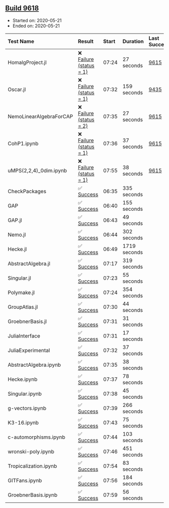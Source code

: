 ## [Build 9618](https://oscarci.mathematik.uni-kl.de/job/oscar/9618/)

* Started on: 2020-05-21
* Ended on: 2020-05-21

| Test Name    | Result | Start | Duration | Last Success | First Failure |
|:-------------|:-------|:------|:---------|:-------------|:--------------|
| HomalgProject.jl | ❌ [Failure (status = 1)](https://oscarci.mathematik.uni-kl.de/job/oscar/9618/artifact/logs/build-9618/HomalgProject.jl.log) | 07:24 | 27 seconds | [9615](https://oscarci.mathematik.uni-kl.de/job/oscar/9615/) | [9616](https://oscarci.mathematik.uni-kl.de/job/oscar/9616/) |
| Oscar.jl | ❌ [Failure (status = 1)](https://oscarci.mathematik.uni-kl.de/job/oscar/9618/artifact/logs/build-9618/Oscar.jl.log) | 07:32 | 159 seconds | [9435](https://oscarci.mathematik.uni-kl.de/job/oscar/9435/) | [9436](https://oscarci.mathematik.uni-kl.de/job/oscar/9436/) |
| NemoLinearAlgebraForCAP | ❌ [Failure (status = 2)](https://oscarci.mathematik.uni-kl.de/job/oscar/9618/artifact/logs/build-9618/NemoLinearAlgebraForCAP.log) | 07:35 | 27 seconds | [9615](https://oscarci.mathematik.uni-kl.de/job/oscar/9615/) | [9616](https://oscarci.mathematik.uni-kl.de/job/oscar/9616/) |
| CohP1.ipynb | ❌ [Failure (status = 1)](https://oscarci.mathematik.uni-kl.de/job/oscar/9618/artifact/logs/build-9618/CohP1.ipynb.log) | 07:36 | 37 seconds | [9615](https://oscarci.mathematik.uni-kl.de/job/oscar/9615/) | [9616](https://oscarci.mathematik.uni-kl.de/job/oscar/9616/) |
| uMPS(2,2,4)_0dim.ipynb | ❌ [Failure (status = 1)](https://oscarci.mathematik.uni-kl.de/job/oscar/9618/artifact/logs/build-9618/uMPS-2-2-4-_0dim.ipynb.log) | 07:55 | 38 seconds | [9615](https://oscarci.mathematik.uni-kl.de/job/oscar/9615/) | [9616](https://oscarci.mathematik.uni-kl.de/job/oscar/9616/) |
| CheckPackages | ✅ [Success](https://oscarci.mathematik.uni-kl.de/job/oscar/9618/artifact/logs/build-9618/CheckPackages.log) | 06:35 | 335 seconds |  |  |
| GAP | ✅ [Success](https://oscarci.mathematik.uni-kl.de/job/oscar/9618/artifact/logs/build-9618/GAP.log) | 06:40 | 155 seconds |  |  |
| GAP.jl | ✅ [Success](https://oscarci.mathematik.uni-kl.de/job/oscar/9618/artifact/logs/build-9618/GAP.jl.log) | 06:43 | 49 seconds |  |  |
| Nemo.jl | ✅ [Success](https://oscarci.mathematik.uni-kl.de/job/oscar/9618/artifact/logs/build-9618/Nemo.jl.log) | 06:44 | 302 seconds |  |  |
| Hecke.jl | ✅ [Success](https://oscarci.mathematik.uni-kl.de/job/oscar/9618/artifact/logs/build-9618/Hecke.jl.log) | 06:49 | 1719 seconds |  |  |
| AbstractAlgebra.jl | ✅ [Success](https://oscarci.mathematik.uni-kl.de/job/oscar/9618/artifact/logs/build-9618/AbstractAlgebra.jl.log) | 07:17 | 319 seconds |  |  |
| Singular.jl | ✅ [Success](https://oscarci.mathematik.uni-kl.de/job/oscar/9618/artifact/logs/build-9618/Singular.jl.log) | 07:23 | 55 seconds |  |  |
| Polymake.jl | ✅ [Success](https://oscarci.mathematik.uni-kl.de/job/oscar/9618/artifact/logs/build-9618/Polymake.jl.log) | 07:24 | 354 seconds |  |  |
| GroupAtlas.jl | ✅ [Success](https://oscarci.mathematik.uni-kl.de/job/oscar/9618/artifact/logs/build-9618/GroupAtlas.jl.log) | 07:30 | 44 seconds |  |  |
| GroebnerBasis.jl | ✅ [Success](https://oscarci.mathematik.uni-kl.de/job/oscar/9618/artifact/logs/build-9618/GroebnerBasis.jl.log) | 07:31 | 31 seconds |  |  |
| JuliaInterface | ✅ [Success](https://oscarci.mathematik.uni-kl.de/job/oscar/9618/artifact/logs/build-9618/JuliaInterface.log) | 07:31 | 17 seconds |  |  |
| JuliaExperimental | ✅ [Success](https://oscarci.mathematik.uni-kl.de/job/oscar/9618/artifact/logs/build-9618/JuliaExperimental.log) | 07:32 | 37 seconds |  |  |
| AbstractAlgebra.ipynb | ✅ [Success](https://oscarci.mathematik.uni-kl.de/job/oscar/9618/artifact/logs/build-9618/AbstractAlgebra.ipynb.log) | 07:35 | 38 seconds |  |  |
| Hecke.ipynb | ✅ [Success](https://oscarci.mathematik.uni-kl.de/job/oscar/9618/artifact/logs/build-9618/Hecke.ipynb.log) | 07:37 | 78 seconds |  |  |
| Singular.ipynb | ✅ [Success](https://oscarci.mathematik.uni-kl.de/job/oscar/9618/artifact/logs/build-9618/Singular.ipynb.log) | 07:38 | 45 seconds |  |  |
| g-vectors.ipynb | ✅ [Success](https://oscarci.mathematik.uni-kl.de/job/oscar/9618/artifact/logs/build-9618/g-vectors.ipynb.log) | 07:39 | 266 seconds |  |  |
| K3-16.ipynb | ✅ [Success](https://oscarci.mathematik.uni-kl.de/job/oscar/9618/artifact/logs/build-9618/K3-16.ipynb.log) | 07:43 | 75 seconds |  |  |
| c-automorphisms.ipynb | ✅ [Success](https://oscarci.mathematik.uni-kl.de/job/oscar/9618/artifact/logs/build-9618/c-automorphisms.ipynb.log) | 07:44 | 103 seconds |  |  |
| wronski-poly.ipynb | ✅ [Success](https://oscarci.mathematik.uni-kl.de/job/oscar/9618/artifact/logs/build-9618/wronski-poly.ipynb.log) | 07:46 | 451 seconds |  |  |
| Tropicalization.ipynb | ✅ [Success](https://oscarci.mathematik.uni-kl.de/job/oscar/9618/artifact/logs/build-9618/Tropicalization.ipynb.log) | 07:54 | 83 seconds |  |  |
| GITFans.ipynb | ✅ [Success](https://oscarci.mathematik.uni-kl.de/job/oscar/9618/artifact/logs/build-9618/GITFans.ipynb.log) | 07:56 | 184 seconds |  |  |
| GroebnerBasis.ipynb | ✅ [Success](https://oscarci.mathematik.uni-kl.de/job/oscar/9618/artifact/logs/build-9618/GroebnerBasis.ipynb.log) | 07:59 | 56 seconds |  |  |
